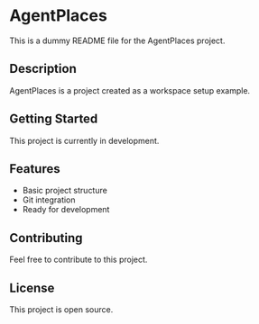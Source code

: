 # AgentPlaces

This is a dummy README file for the AgentPlaces project.

## Description

AgentPlaces is a project created as a workspace setup example.

## Getting Started

This project is currently in development.

## Features

- Basic project structure
- Git integration
- Ready for development

## Contributing

Feel free to contribute to this project.

## License

This project is open source.
